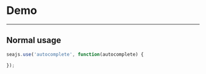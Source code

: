 # Demo

---

## Normal usage

````javascript
seajs.use('autocomplete', function(autocomplete) {

});
````
